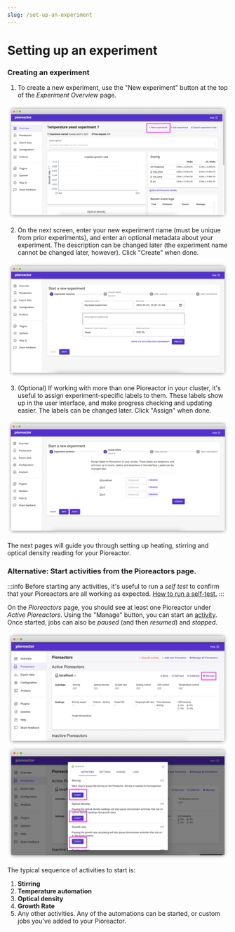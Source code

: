 ```yaml
---
slug: /set-up-an-experiment
---
```



# Setting up an experiment

### Creating an experiment

1. To create a new experiment, use the "New experiment" button at the top of the _Experiment Overview_ page.

![](/img/user-guide/start_new_experiment.png)

2. On the next screen, enter your new experiment name (must be unique from prior experiments), and enter an optional metadata about your experiment. The description can be changed later (the experiment name cannot be changed later, however). Click "Create" when done.

![](/img/user-guide/create_new_experiment_page.png)

3. (Optional) If working with more than one Pioreactor in your cluster, it's useful to assign experiment-specific labels to them. These labels show up in the user interface, and make progress checking and updating easier. The labels can be changed later. Click "Assign" when done.

![](/img/user-guide/assign_labels_bulk.png)


The next pages will guide you through setting up heating, stirring and optical density reading for your Pioreactor.



### Alternative: Start activities from the Pioreactors page.

:::info
Before starting any activities, it's useful to run a _self test_ to confirm that your Pioreactors are all working as expected. [How to run a self-test.](/user-guide/running-self-test)
:::

On the _Pioreactors_ page, you should see at least one Pioreactor under _Active Pioreactors_. Using the "Manage" button, you can start an [activity](/user-guide/activities). Once started, jobs can also be _paused_ (and then _resumed_) and _stopped_.

![](/img/user-guide/pioreactor_page_manage.png)
![](/img/user-guide/pioreactor_page_activities.png)


The typical sequence of activities to start is:

1. **Stirring**
2. **Temperature automation**
3. **Optical density**
4. **Growth Rate**
5. Any other activities. Any of the automations can be started, or custom jobs you've added to your Pioreactor.